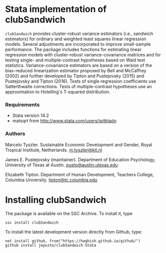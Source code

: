 # Stata implementation of clubSandwich

`clubSandwich` provides cluster-robust variance estimators (i.e., sandwich
estimators) for ordinary and weighted least squares linear regression models. 
Several adjustments are incorporated to improve small-sample performance. The
package includes functions for estimating linear regression models with
cluster-robust variance-covariance matrices and for testing single- and
multiple-contrast hypotheses based on Wald test statistics. Variance-covariance
estimators are based on a version of the bias-reduced linearization estimator
proposed by Bell and McCaffrey (2002) and further developed by Tipton and
Pustejovsky (2015) and Pustejovsky and Tipton (2016). Tests of single regression
coefficients use Satterthwaite corrections. Tests of multiple-contrast
hypotheses use an approximation to Hotelling's T-squared distribution.

### Requirements

* Stata version 14.2 
* matsqrt from http://www.stata.com/users/jpitblado

### Authors

Marcelo Tyszler. Sustainable Economic Development and Gender, Royal Tropical Institute, Netherlands. m.tyszler@kit.nl

James E. Pustejovsky (maintainer). Department of Education Psychology, University of Texas at Austin. pusto@austin.utexas.edu

Elizabeth Tipton. Department of Human Development, Teachers College, Columbia University. tipton@tc.columbia.edu

# Installing clubSandwich

The package is available on the SSC Archive. To install it, type 
```
ssc install clubSandwich 
```

To install the latest development version directly from Github, type: 
```
net install github, from("https://haghish.github.io/github/") 
github install jepusto/clubSandwich-Stata 
```